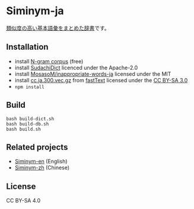 # Siminym-ja

[類似度の高い基本語彙をまとめた辞書](https://marmooo.github.io/siminym-ja/)です。

## Installation

- install [N-gram corpus](http://www.s-yata.jp/corpus/nwc2010/ngrams/) (free)
- install [SudachiDict](https://github.com/WorksApplications/SudachiDict)
  licenced under the Apache-2.0
- install
  [MosasoM/inappropriate-words-ja](https://github.com/MosasoM/inappropriate-words-ja)
  licensed under the MIT
- install
  [cc.ja.300.vec.gz](https://dl.fbaipublicfiles.com/fasttext/vectors-crawl/cc.ja.300.vec.gz)
  from [fastText](https://fasttext.cc/docs/en/crawl-vectors.html) licensed under
  the [CC BY-SA 3.0](https://creativecommons.org/licenses/by-sa/3.0/)
- `npm install`

## Build

```
bash build-dict.sh
bash build-db.sh
bash build.sh
```

## Related projects

- [Siminym-en](https://github.com/marmooo/wncc-en) (English)
- [Siminym-zh](https://github.com/marmooo/wncc-zh) (Chinese)

## License

CC BY-SA 4.0
